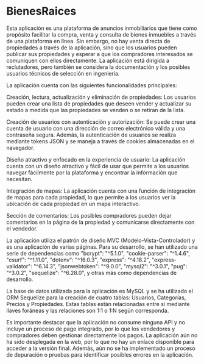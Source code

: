 ﻿# BienesRaices

Esta aplicación es una plataforma de anuncios inmobiliarios que tiene como propósito facilitar la compra, venta y consulta de bienes inmuebles a través de una plataforma en línea. Sin embargo, no hay venta directa de propiedades a través de la aplicación, sino que los usuarios pueden publicar sus propiedades y esperar a que los compradores interesados se comuniquen con ellos directamente. La aplicación está dirigida a reclutadores, pero también se considera la documentación y los posibles usuarios técnicos de selección en ingeniería.

La aplicación cuenta con las siguientes funcionalidades principales:

Creación, lectura, actualización y eliminación de propiedades: Los usuarios pueden crear una lista de propiedades que deseen vender y actualizar su estado a medida que las propiedades se venden o se retiran de la lista.

Creación de usuarios con autenticación y autorización: Se puede crear una cuenta de usuario con una dirección de correo electrónico válida y una contraseña segura. Además, la autenticación de usuarios se realiza mediante tokens JSON y se maneja a través de cookies almacenadas en el navegador.

Diseño atractivo y enfocado en la experiencia de usuario: La aplicación cuenta con un diseño atractivo y fácil de usar que permite a los usuarios navegar fácilmente por la plataforma y encontrar la información que necesitan.

Integración de mapas: La aplicación cuenta con una función de integración de mapas para cada propiedad, lo que permite a los usuarios ver la ubicación de cada propiedad en un mapa interactivo.

Sección de comentarios: Los posibles compradores pueden dejar comentarios en la página de la propiedad y comunicarse directamente con el vendedor.

La aplicación utiliza el patrón de diseño MVC (Modelo-Vista-Controlador) y es una aplicación de varias páginas. Para su desarrollo, se han utilizado una serie de dependencias como "bcrypt": "^5.1.0", "cookie-parser": "^1.4.6", "csurf": "^1.11.0", "dotenv": "^16.0.3", "express": "^4.18.2", "express-validator": "^6.14.3", "jsonwebtoken": "^9.0.0", "mysql2": "^3.0.1", "pug": "^3.0.2", "sequelize": "^6.28.0", y otras más como dependencias de desarrollo.

La base de datos utilizada para la aplicación es MySQL y se ha utilizado el ORM Sequelize para la creación de cuatro tablas: Usuarios, Categorías, Precios y Propiedades. Estas tablas están relacionadas entre sí mediante llaves foráneas y las relaciones son 1:1 o 1:N según corresponda.

Es importante destacar que la aplicación no consume ninguna API y no incluye un proceso de pago integrado, por lo que los vendedores y compradores deben gestionar directamente los pagos. La aplicación aún no ha sido desplegada en la web, por lo que no hay un enlace disponible para acceder a la versión final. Además, aún no se ha implementado un proceso de depuración o pruebas para identificar posibles errores en la aplicación.
